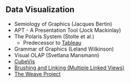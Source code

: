 ## Data Visualization

 * Semiology of Graphics (Jacques Bertin)
 * APT - A Presentation Tool (Jock Mackinlay)
 * The Polaris System (Stolte et al.)
   * Predecessor to [Tableau](http://www.tableausoftware.com/)
 * Grammar of Graphics (Leland Wilkinson)
 * Visual OLAP (Svetlana Mansmann)
 * [CubeVis](http://aksw.org/Projects/CubeViz.html)
 * [Brushing and Linking (Multiple Linked Views)](http://www.infovis-wiki.net/index.php?title=Linking_and_Brushing)
 * [The Weave Project](http://www.oicweave.org/)
